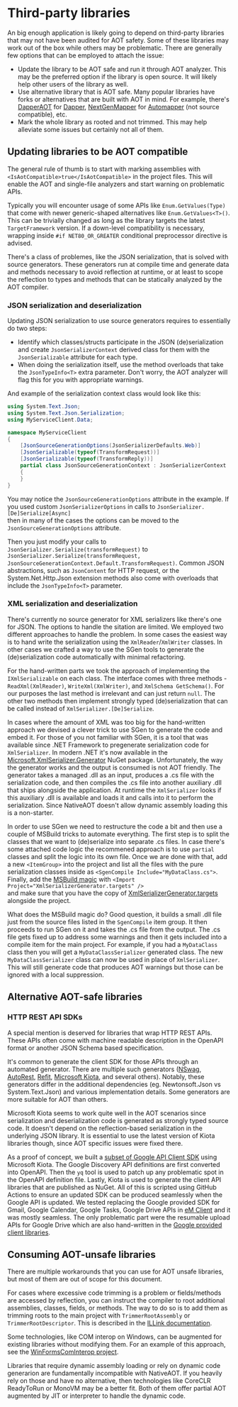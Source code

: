# Third-party libraries

An big enough application is likely going to depend on third-party libraries that 
may not have been audited for AOT safety. Some of these libraries may work out of 
the box while others may be problematic. There are generally few options that can 
be employed to attach the issue:

- Update the library to be AOT safe and run it through AOT analyzer. This may
  be the preferred option if the library is open source. It will likely help
  other users of the library as well.
- Use alternative library that is AOT safe. Many popular libraries have forks
  or alternatives that are built with AOT in mind. For example, there's
  [DapperAOT](https://github.com/DapperLib/DapperAOT) for [Dapper](https://github.com/DapperLib/Dapper),
  [NextGenMapper](https://github.com/DedAnton/NextGenMapper) for [Automapper](https://github.com/AutoMapper/AutoMapper)
  (not source compatible), etc.
- Mark the whole library as rooted and not trimmed. This may help alleviate some
  issues but certainly not all of them.

## Updating libraries to be AOT compatible

The general rule of thumb is to start with marking assemblies with `<IsAotCompatible>true</IsAotCompatible>`
in the project files. This will enable the AOT and single-file analyzers and start
warning on problematic APIs.

Typically you will encounter usage of some APIs like `Enum.GetValues(Type)` that 
come with newer generic-shaped alternatives like `Enum.GetValues<T>()`. This can 
be trivially changed as long as the library targets the latest `TargetFramework` 
version. If a down-level compatibility is necessary, wrapping inside `#if NET80_OR_GREATER` 
conditional preprocessor directive is advised.

There's a class of problemes, like the JSON serialization, that is solved with
source generators. These generators run at compile time and generate data and 
methods necessary to avoid reflection at runtime, or at least to scope the 
reflection to types and methods that can be statically analyzed by the AOT 
compiler.

### JSON serialization and deserialization

Updating JSON serialization to use source generators requires to essentially do 
two steps:
- Identify which classes/structs participate in the JSON (de)serialization and
  create `JsonSerializerContext` derived class for them with the `JsonSerializable`
  attribute for each type.
- When doing the serialization itself, use the method overloads that take the
  `JsonTypeInfo<T>` extra parameter. Don't worry, the AOT analyzer will flag
  this for you with appropriate warnings.

And example of the serialization context class would look like this:
```csharp
using System.Text.Json;
using System.Text.Json.Serialization;
using MyServiceClient.Data;

namespace MyServiceClient
{
	[JsonSourceGenerationOptions(JsonSerializerDefaults.Web)]
	[JsonSerializable(typeof(TransformRequest))]
	[JsonSerializable(typeof(TransformReply))]
	partial class JsonSourceGenerationContext : JsonSerializerContext
	{
	}
}
```

You may notice the `JsonSourceGenerationOptions` attribute in the example. If you 
used custom `JsonSerializerOptions` in calls to `JsonSerializer.[De]Serialize[Async]`  
then in many of the cases the options can be moved to the `JsonSourceGenerationOptions`
attribute.

Then you just modify your calls to `JsonSerializer.Serialize(transformRequest)` to
`JsonSerializer.Serialize(transformRequest, JsonSourceGenerationContext.Default.TransformRequest)`.
Common JSON abstractions, such as `JsonContent` for HTTP request, or the System.Net.Http.Json 
extension methods also come with overloads that include the `JsonTypeInfo<T>` parameter.

### XML serialization and deserialization

There's currently no source generator for XML serializers like there's one for JSON. The 
options to handle the sitation are limited. We employed two different approaches to handle 
the problem. In some cases the easiest way is to hand write the serialization using the 
`XmlReader`/`XmlWriter` classes. In other cases we crafted a way to use the SGen tools to 
generate the (de)serialization code automatically with minimal refactoring.

For the hand-written parts we took the approach of implementing the `IXmlSerializable` on 
each class. The interface comes with three methods - `ReadXml(XmlReader)`, `WriteXml(XmlWriter)`, 
and `XmlSchema GetSchema()`. For our purposes the last method is irrelevant and can just 
return `null`. The other two methods then implement strongly typed (de)serialization that 
can be called instead of `XmlSerializer.[De]Serialize`.

In cases where the amount of XML was too big for the hand-written approach we devised a 
clever trick to use SGen to generate the code and embed it. For those of you not familiar 
with SGen, it is a tool that was available since .NET Framework to pregenerate serialization 
code for `XmlSerializer`. In modern .NET it's now available in the [Microsoft.XmlSerializer.Generator](https://www.nuget.org/packages/Microsoft.XmlSerializer.Generator) NuGet package. Unfortunately, 
the way the generator works and the output is consumed is not AOT friendly. The generator 
takes a managed .dll as an input, produces a .cs file with the serialization code, and then 
compiles the .cs file into another auxiliary .dll that ships alongside the application. At 
runtime the `XmlSerializer` looks if this auxiliary .dll is available and loads it and calls 
into it to perform the serialization. Since NativeAOT doesn't allow dynamic assembly loading 
this is a non-starter.

In order to use SGen we need to restructure the code a bit and then use a couple of MSBuild 
tricks to automate everything. The first step is to split the classes that we want to 
(de)serialize into separate .cs files. In case there's some attached code logic the recommened 
approach is to use `partial` classes and split the logic into its own file. Once we are done 
with that, add a new `<ItemGroup>` into the project and list all the files with the pure 
serialization classes inside as `<SgenCompile Include="MyDataClass.cs">`. Finally, add the 
[MSBuild magic](XmlSerializerGenerator.targets) with `<Import Project="XmlSerializerGenerator.targets" />`  
and make sure that you have the copy of [XmlSerializerGenerator.targets](XmlSerializerGenerator.targets) 
alongside the project.

What does the MSBuild magic do? Good question, it builds a small .dll file just from the 
source files listed in the `SgenCompile` item group. It then proceeds to run SGen on it and 
takes the .cs file from the output. The .cs file gets fixed up to address some warnings and 
then it gets included into a compile item for the main project. For example, if you had a 
`MyDataClass` class then you will get a `MyDataClassSerializer` generated class. The new 
`MyDataClassSerializer` class can now be used in place of `XmlSerializer`. This will 
still generate code that produces AOT warnings but those can be ignored with a local suppression.

## Alternative AOT-safe libraries

###  HTTP REST API SDKs

A special mention is deserved for libraries that wrap HTTP REST APIs. These APIs often 
come with machine readable description in the OpenAPI format or another JSON Schema 
based specification.

It's common to generate the client SDK for those APIs through an automated generator. 
There are multiple such generators ([NSwag](https://github.com/RicoSuter/NSwag), 
[AutoRest](https://github.com/Azure/autorest), [Refit](https://github.com/reactiveui/refit),
[Microsoft Kiota](https://github.com/microsoft/kiota), and several others). Notably,
these generators differ in the additional dependencies (eg. Newtonsoft.Json vs
System.Text.Json) and various implementation details. Some generators are more suitable 
for AOT than others.

Microsoft Kiota seems to work quite well in the AOT scenarios since serialization and 
deserialization code is generated as strongly typed source code. It doesn't depend on 
the reflection-based serialization in the underlying JSON library. It is essential to 
use the latest version of Kiota libraries though, since AOT specific issues were fixed 
there.

As a proof of concept, we built a [subset of Google API Client SDK](https://github.com/emclient/Google.Apis.Kiota) 
using Microsoft Kiota. The Google Discovery API definitions are first converted into 
OpenAPI. Then the `yq` tool is used to patch up any problematic spot in the OpenAPI
definition file. Lastly, Kiota is used to generate the client API libraries that are 
published as NuGet. All of this is scripted using GitHub Actions to ensure an updated 
SDK can be produced seamlessly when the Google API is updated. We tested replacing 
the Google provided SDK for Gmail, Google Calendar, Google Tasks, Google Drive APIs 
in [eM Client](https://www.emclient.com/) and it was mostly seamless. The only 
problematic part were the resumable upload APIs for Google Drive which are also 
hand-written in the [Google provided client libraries](https://github.com/googleapis/google-api-dotnet-client).

## Consuming AOT-unsafe libraries

There are multiple workarounds that you can use for AOT unsafe libraries, but most of 
them are out of scope for this document.

For cases where excessive code trimming is a problem or fields/methods are accessed by 
reflection, you can instruct the compiler to root additional assemblies, classes, fields, 
or methods. The way to do so is to add them as trimming roots to the main project with
`TrimmerRootAssembly` or `TrimmerRootDescriptor`. This is described in the [ILLink documentation](https://github.com/dotnet/runtime/blob/7ffb9a44ab32cd96d5684c1560671695535ae2cb/docs/tools/illink/illink-tasks.md).

Some technologies, like COM interop on Windows, can be augmented for existing libraries 
without modifying them. For an example of this approach, see the [WinFormsComInterop project](https://github.com/kant2002/WinFormsComInterop).

Libraries that require dynamic assembly loading or rely on dynamic code generarion are 
fundamentally incompatible with NativeAOT. If you heavily rely on those and have no 
alternative, then technologies like CoreCLR ReadyToRun or MonoVM may be a better fit. 
Both of them offer partial AOT augmented by JIT or interpreter to handle the dynamic code.

